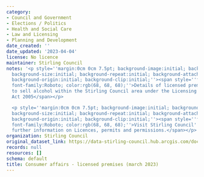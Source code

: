 ```yaml
---
category:
- Council and Government
- Elections / Politics
- Health and Social Care
- Law and Licensing
- Planning and Development
date_created: ''
date_updated: '2023-04-04'
license: No licence
maintainer: Stirling Council
notes: '<p style=''margin:0cm 0cm 7.5pt; background-image:initial; background-position:initial;
  background-size:initial; background-repeat:initial; background-attachment:initial;
  background-origin:initial; background-clip:initial;''><span style=''font-size:11pt;
  font-family:Roboto; color:rgb(68, 68, 68);''>Details of licensed premises approved
  to sell alcohol within the Stirling Council area under the Licensing (Scotland)
  Act 2005</span></p>

  <p style=''margin:0cm 0cm 7.5pt; background-image:initial; background-position:initial;
  background-size:initial; background-repeat:initial; background-attachment:initial;
  background-origin:initial; background-clip:initial;''><span style=''font-size:11pt;
  font-family:Roboto; color:rgb(68, 68, 68);''>Visit Stirling Council''s website for
  further information on Licences, permits and permissions.</span></p>'
organization: Stirling Council
original_dataset_link: https://data-stirling-council.hub.arcgis.com/documents/stirling-council::consumer-affairs-licensed-premises-march-2023
records: null
resources: []
schema: default
title: Consumer affairs - licensed premises (march 2023)
---
```

